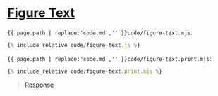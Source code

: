 # [Figure Text](code.zip)

`{{ page.path | replace:'code.md','' }}code/figure-text.mjs`:

```js
{% include_relative code/figure-text.js %}
```

`{{ page.path | replace:'code.md','' }}code/figure-text.print.mjs`:

```js
{% include_relative code/figure-text.print.mjs %}
```

> [Response](response/figure-text.js)
